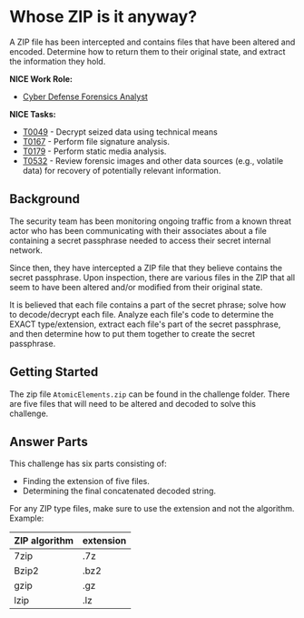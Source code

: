 
# Whose ZIP is it anyway?

A ZIP file has been intercepted and contains files that have been altered and encoded. Determine how to return them to their original state, and extract the information they hold.


**NICE Work Role:** 

  - [Cyber Defense Forensics Analyst](https://niccs.cisa.gov/workforce-development/nice-framework/workroles?name=Cyber+Defense+Forensics+Analyst&id=All)

**NICE Tasks:**

  - [T0049](https://niccs.cisa.gov/workforce-development/nice-framework/tasks?id=T0049&description=All) - Decrypt seized data using technical means
  - [T0167](https://niccs.cisa.gov/workforce-development/nice-framework/tasks?id=T0167&description=All) - Perform file signature analysis.
  - [T0179](https://niccs.cisa.gov/workforce-development/nice-framework/tasks?id=T0179&description=All) - Perform static media analysis.
  - [T0532](https://niccs.cisa.gov/workforce-development/nice-framework/tasks?id=T0532&description=All) - Review forensic images and other data sources (e.g., volatile data) for recovery of potentially relevant information.

## Background

The security team has been monitoring ongoing traffic from a known threat actor who has been communicating with their associates about a file containing a secret passphrase needed to access their secret internal network.

Since then, they have intercepted a ZIP file that they believe contains the secret passphrase. Upon inspection, there are various files in the ZIP that all seem to have been altered and/or modified from their original state.

It is believed that each file contains a part of the secret phrase; solve how to decode/decrypt each file. Analyze each file's code to determine the EXACT type/extension, extract each file's part of the secret passphrase, and then determine how to put them together to create the secret passphrase.

## Getting Started

The zip file `AtomicElements.zip` can be found in the challenge folder. There are five files that will need to be altered and decoded to solve this challenge.

## Answer Parts
This challenge has six parts consisting of:

- Finding the extension of five files.
- Determining the final concatenated decoded string.

For any ZIP type files, make sure to use the extension and not the algorithm. Example:

| ZIP algorithm| extension|
|-------------|----------|
| 7zip | .7z|
|Bzip2 | .bz2|
| gzip | .gz |
| lzip | .lz |

